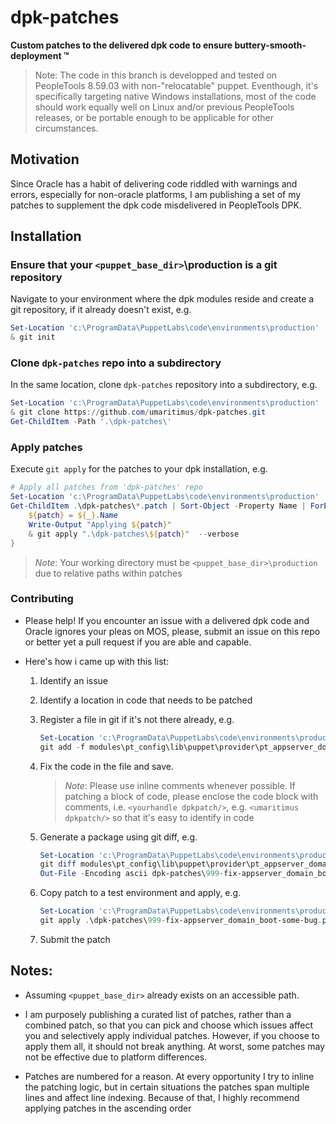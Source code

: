 # dpk-patches

**Custom patches to the delivered dpk code to ensure buttery-smooth-deployment ™️**

> Note:  The code in this branch is developped and tested on PeopleTools 8.59.03 with non-"relocatable" puppet.  Eventhough, it's specifically targeting native Windows installations, most of the code should work equally well on Linux and/or previous PeopleTools releases, or be portable enough to be applicable for other circumstances.

## Motivation

Since Oracle has a habit of delivering code riddled with warnings and errors, especially for non-oracle platforms, I am publishing a set of my patches to supplement the dpk code misdelivered in PeopleTools DPK.

## Installation

### Ensure that your `<puppet_base_dir>`\production is a git repository

Navigate to your environment where the dpk modules reside and create a git repository, if it already doesn't exist, e.g.

```powershell
Set-Location 'c:\ProgramData\PuppetLabs\code\environments\production'
& git init
```

### Clone `dpk-patches` repo into a subdirectory

In the same location, clone `dpk-patches` repository into a subdirectory, e.g. 

```powershell
Set-Location 'c:\ProgramData\PuppetLabs\code\environments\production'
& git clone https://github.com/umaritimus/dpk-patches.git
Get-ChildItem -Path '.\dpk-patches\'
```

### Apply patches

Execute `git apply` for the patches to your dpk installation, e.g. 

```powershell
# Apply all patches from 'dpk-patches' repo
Set-Location 'c:\ProgramData\PuppetLabs\code\environments\production'
Get-ChildItem .\dpk-patches\*.patch | Sort-Object -Property Name | ForEach-Object {
    ${patch} = ${_}.Name
    Write-Output "Applying ${patch}"
    & git apply ".\dpk-patches\${patch}"  --verbose
}
```

> _Note_: Your working directory must be `<puppet_base_dir>\production` due to relative paths within patches

### Contributing

* Please help!  If you encounter an issue with a delivered dpk code and Oracle ignores your pleas on MOS, please, submit an issue on this repo or better yet a pull request if you are able and capable.

* Here's how i came up with this list:
  1. Identify an issue
  2. Identify a location in code that needs to be patched
  3. Register a file in git if it's not there already, e.g.
  
     ```powershell
     Set-Location 'c:\ProgramData\PuppetLabs\code\environments\production'
     git add -f modules\pt_config\lib\puppet\provider\pt_appserver_domain_boot\appserver_domain_boot.rb
     ```
     
  4. Fix the code in the file and save.  
     > _Note_: Please use inline comments whenever possible.  If patching a block of code, please enclose
     > the code block with comments, i.e. `<yourhandle dpkpatch/>`, e.g. `<umaritimus dpkpatch/>` so that it's easy to identify in code
     
  5. Generate a package using git diff, e.g. 

     ```powershell
     Set-Location 'c:\ProgramData\PuppetLabs\code\environments\production'
     git diff modules\pt_config\lib\puppet\provider\pt_appserver_domain_boot\appserver_domain_boot.rb | `
     Out-File -Encoding ascii dpk-patches\999-fix-appserver_domain_boot-some-bug.patch
     ```
  6. Copy patch to a test environment and apply, e.g.

     ```powershell
     Set-Location 'c:\ProgramData\PuppetLabs\code\environments\production'
     git apply .\dpk-patches\999-fix-appserver_domain_boot-some-bug.patch
     ```
  7. Submit the patch
    
## Notes:

* Assuming `<puppet_base_dir>` already exists on an accessible path.

* I am purposely publishing a curated list of patches, rather than a combined patch, so that you can pick and choose which issues affect you and selectively apply individual patches.  However, if you choose to apply them all, it should not break anything.  At worst, some patches may not be effective due to platform differences.

* Patches are numbered for a reason.  At every opportunity I try to inline the patching logic, but in certain situations the patches span multiple lines and affect line indexing.  Because of that, I highly recommend applying patches in the ascending order
